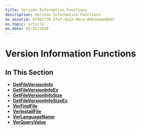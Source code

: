 ```yaml
---
title: Version Information Functions
description: Version Information Functions
ms.assetid: 6f902f76-2faf-4a22-86ca-8661eaae88d1
ms.topic: article
ms.date: 05/31/2018
---
```


# Version Information Functions

## In This Section

-   [**GetFileVersionInfo**](/windows/desktop/api/Winver/nf-winver-getfileversioninfoa)
-   [**GetFileVersionInfoEx**](/windows/desktop/api/Winver/nf-winver-getfileversioninfoexa)
-   [**GetFileVersionInfoSize**](/windows/desktop/api/Winver/nf-winver-getfileversioninfosizea)
-   [**GetFileVersionInfoSizeEx**](/windows/desktop/api/Winver/nf-winver-getfileversioninfosizeexa)
-   [**VerFindFile**](/windows/desktop/api/Winver/nf-winver-verfindfilea)
-   [**VerInstallFile**](/windows/desktop/api/Winver/nf-winver-verinstallfilea)
-   [**VerLanguageName**](/windows/desktop/api/Winver/nf-winver-verlanguagenamea)
-   [**VerQueryValue**](/windows/desktop/api/Winver/nf-winver-verqueryvaluea)

 

 





